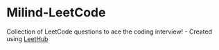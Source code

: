 # Milind-LeetCode
Collection of LeetCode questions to ace the coding interview! - Created using [LeetHub](https://github.com/QasimWani/LeetHub)
